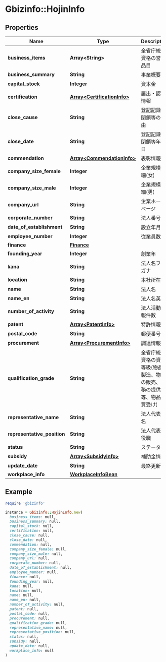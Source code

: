 # Gbizinfo::HojinInfo

## Properties

| Name | Type | Description | Notes |
| ---- | ---- | ----------- | ----- |
| **business_items** | **Array&lt;String&gt;** | 全省庁統一資格の営業品目 | [optional] |
| **business_summary** | **String** | 事業概要 | [optional] |
| **capital_stock** | **Integer** | 資本金 | [optional] |
| **certification** | [**Array&lt;CertificationInfo&gt;**](CertificationInfo.md) | 届出・認定情報 | [optional] |
| **close_cause** | **String** | 登記記録の閉鎖等の事由 | [optional] |
| **close_date** | **String** | 登記記録の閉鎖等年月日 | [optional] |
| **commendation** | [**Array&lt;CommendationInfo&gt;**](CommendationInfo.md) | 表彰情報 | [optional] |
| **company_size_female** | **Integer** | 企業規模詳細(女) | [optional] |
| **company_size_male** | **Integer** | 企業規模詳細(男) | [optional] |
| **company_url** | **String** | 企業ホームページ | [optional] |
| **corporate_number** | **String** | 法人番号 | [optional] |
| **date_of_establishment** | **String** | 設立年月日 | [optional] |
| **employee_number** | **Integer** | 従業員数 | [optional] |
| **finance** | [**Finance**](Finance.md) |  | [optional] |
| **founding_year** | **Integer** | 創業年 | [optional] |
| **kana** | **String** | 法人名フリガナ | [optional] |
| **location** | **String** | 本社所在地 | [optional] |
| **name** | **String** | 法人名 | [optional] |
| **name_en** | **String** | 法人名英語 | [optional] |
| **number_of_activity** | **String** | 法人活動情報件数 | [optional] |
| **patent** | [**Array&lt;PatentInfo&gt;**](PatentInfo.md) | 特許情報 | [optional] |
| **postal_code** | **String** | 郵便番号 | [optional] |
| **procurement** | [**Array&lt;ProcurementInfo&gt;**](ProcurementInfo.md) | 調達情報 | [optional] |
| **qualification_grade** | **String** | 全省庁統一資格の資格等級(物品の製造、物品の販売、役務の提供等、物品の買受け) | [optional] |
| **representative_name** | **String** | 法人代表者名 | [optional] |
| **representative_position** | **String** | 法人代表者役職 | [optional] |
| **status** | **String** | ステータス | [optional] |
| **subsidy** | [**Array&lt;SubsidyInfo&gt;**](SubsidyInfo.md) | 補助金情報 | [optional] |
| **update_date** | **String** | 最終更新日 | [optional] |
| **workplace_info** | [**WorkplaceInfoBean**](WorkplaceInfoBean.md) |  | [optional] |

## Example

```ruby
require 'gbizinfo'

instance = Gbizinfo::HojinInfo.new(
  business_items: null,
  business_summary: null,
  capital_stock: null,
  certification: null,
  close_cause: null,
  close_date: null,
  commendation: null,
  company_size_female: null,
  company_size_male: null,
  company_url: null,
  corporate_number: null,
  date_of_establishment: null,
  employee_number: null,
  finance: null,
  founding_year: null,
  kana: null,
  location: null,
  name: null,
  name_en: null,
  number_of_activity: null,
  patent: null,
  postal_code: null,
  procurement: null,
  qualification_grade: null,
  representative_name: null,
  representative_position: null,
  status: null,
  subsidy: null,
  update_date: null,
  workplace_info: null
)
```


